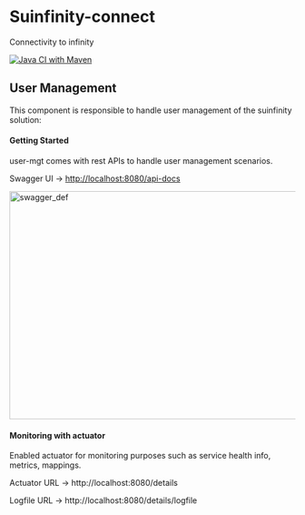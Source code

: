 # Suinfinity-connect

Connectivity to infinity

[![Java CI with Maven](https://github.com/Susankha/suinfinity-connect/actions/workflows/maven.yml/badge.svg)](https://github.com/Susankha/suinfinity-connect/actions/workflows/maven.yml)

## User Management

This component is responsible to handle user management of the suinfinity solution:

#### Getting Started

user-mgt comes with rest APIs to handle user management scenarios.

Swagger UI → [http://localhost:8080/api-docs](http://localhost:8080/swagger-ui/index.html)

<img width="797" height="401" alt="swagger_def" src="https://github.com/user-attachments/assets/8bc38c87-bfc1-4399-a526-514d7663fbf9" />

#### Monitoring with actuator

Enabled actuator for monitoring purposes such as service health info, metrics, mappings.

Actuator URL → http://localhost:8080/details 

Logfile URL → http://localhost:8080/details/logfile
